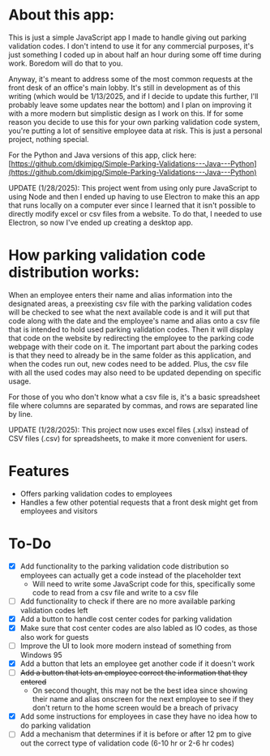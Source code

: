 # About this app:
This is just a simple JavaScript app I made to handle giving out parking validation codes. I don't intend to use it for any commercial purposes, 
it's just something I coded up in about half an hour during some off time during work. Boredom will do that to you.

Anyway, it's meant to address some of the most common requests at the front desk of an office's main lobby. It's still in development as 
of this writing (which would be 1/13/2025, and if I decide to update this further, I'll probably leave some updates near the bottom) and
I plan on improving it with a more modern but simplistic design as I work on this. If for some reason you decide to use this for your
own parking validation code system, you're putting a lot of sensitive employee data at risk. This is just a personal project, nothing
special.

For the Python and Java versions of this app, click here: [https://github.com/dkimjpg/Simple-Parking-Validations---Java---Python](https://github.com/dkimjpg/Simple-Parking-Validations---Java---Python)

UPDATE (1/28/2025): This project went from using only pure JavaScript to using Node and then I ended up having to use Electron to make this an app that runs locally on a computer ever since I learned that it isn't possible to directly modify excel or csv files from a website. To do that, I needed to use Electron, so now I've ended up creating a desktop app.

# How parking validation code distribution works:
When an employee enters their name and alias information into the designated areas, a preexisting csv file with the parking validation codes 
will be checked to see what the next available code is and it will put that code along with the date and the employee's name and alias onto a csv file
that is intended to hold used parking validation codes. Then it will display that code on the website by redirecting the employee to the 
parking code webpage with their code on it. The important part about the parking codes is that they need to already be in the same folder as
this application, and when the codes run out, new codes need to be added. Plus, the csv file with all the used codes may also need to be updated
depending on specific usage.

For those of you who don't know what a csv file is, it's a basic spreadsheet file where columns are separated by commas, and rows are separated
line by line.

UPDATE (1/28/2025): This project now uses excel files (.xlsx) instead of CSV files (.csv) for spreadsheets, to make it more convenient for users.

# Features
- Offers parking validation codes to employees
- Handles a few other potential requests that a front desk might get from employees and visitors

# To-Do
- [x] Add functionality to the parking validation code distribution so employees can actually get a code instead of the placeholder text
  - Will need to write some JavaScript code for this, specifically some code to read from a csv file and write to a csv file
- [ ] Add functionality to check if there are no more available parking validation codes left
- [x] Add a button to handle cost center codes for parking validation
- [x] Make sure that cost center codes are also labled as IO codes, as those also work for guests
- [ ] Improve the UI to look more modern instead of something from Windows 95
- [x] Add a button that lets an employee get another code if it doesn't work
- [ ] ~~Add a button that lets an employee correct the information that they entered~~
  - On second thought, this may not be the best idea since showing their name and alias onscreen for the next employee to see if they don't return to the home screen would be a breach of privacy
- [x] Add some instructions for employees in case they have no idea how to do parking validation
- [ ] Add a mechanism that determines if it is before or after 12 pm to give out the correct type of validation code (6-10 hr or 2-6 hr codes)
